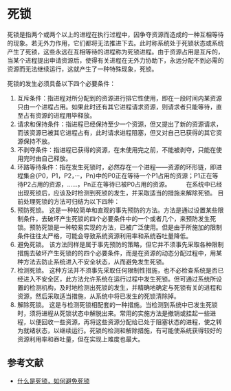 # 死锁
死锁是指两个或两个以上的进程在执行过程中，因争夺资源而造成的一种互相等待的现象。若无外力作用，它们都将无法推进下去。此时称系统处于死锁状态或系统产生了死锁，这些永远在互相等待的进程称为死锁进程。由于资源占用是互斥的，当某个进程提出申请资源后，使得有关进程在无外力协助下，永远分配不到必需的资源而无法继续运行，这就产生了一种特殊现象，死锁。

死锁的发生必须具备以下四个必要条件：
1. 互斥条件：指进程对所分配到的资源进行排它性使用，即在一段时间内某资源只由一个进程占用。如果此时还有其它进程请求资源，则请求者只能等待，直至占有资源的进程用毕释放。
2. 请求和保持条件：指进程已经保持至少一个资源，但又提出了新的资源请求，而该资源已被其它进程占有，此时请求进程阻塞，但又对自己已获得的其它资源保持不放。
3. 不剥夺条件：指进程已获得的资源，在未使用完之前，不能被剥夺，只能在使用完时由自己释放。
4. 环路等待条件：指在发生死锁时，必然存在一个进程——资源的环形链，即进程集合{P0，P1，P2，···，Pn}中的P0正在等待一个P1占用的资源；P1正在等待P2占用的资源，……，Pn正在等待已被P0占用的资源。
　　
在系统中已经出现死锁后，应该及时检测到死锁的发生，并采取适当的措施来解除死锁。
目前处理死锁的方法可归结为以下四种：
1. 预防死锁。
这是一种较简单和直观的事先预防的方法。方法是通过设置某些限制条件，去破坏产生死锁的四个必要条件中的一个或者几个，来预防发生死锁。预防死锁是一种较易实现的方法，已被广泛使用。但是由于所施加的限制条件往往太严格，可能会导致系统资源利用率和系统吞吐量降低。
2.  避免死锁。
该方法同样是属于事先预防的策略，但它并不须事先采取各种限制措施去破坏产生死锁的的四个必要条件，而是在资源的动态分配过程中，用某种方法去防止系统进入不安全状态，从而避免发生死锁。
3. 检测死锁。
这种方法并不须事先采取任何限制性措施，也不必检查系统是否已经进入不安全区，此方法允许系统在运行过程中发生死锁。但可通过系统所设置的检测机构，及时地检测出死锁的发生，并精确地确定与死锁有关的进程和资源，然后采取适当措施，从系统中将已发生的死锁清除掉。
4. 解除死锁。
这是与检测死锁相配套的一种措施。当检测到系统中已发生死锁时，须将进程从死锁状态中解脱出来。常用的实施方法是撤销或挂起一些进程，以便回收一些资源，再将这些资源分配给已处于阻塞状态的进程，使之转为就绪状态，以继续运行。死锁的检测和解除措施，有可能使系统获得较好的资源利用率和吞吐量，但在实现上难度也最大。 


## 参考文献
- [什么是死锁，如何避免死锁](https://zhidao.baidu.com/question/579357141.html)
